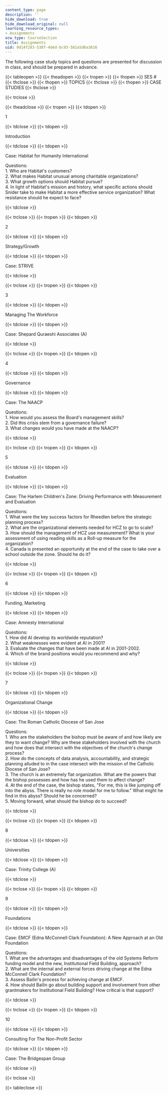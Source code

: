 ```yaml
---
content_type: page
description: ''
hide_download: true
hide_download_original: null
learning_resource_types:
- Assignments
ocw_type: CourseSection
title: Assignments
uid: 9d14f283-538f-4ded-bc93-581a5d6a3616
---
```


The following case study topics and questions are presented for discussion in class, and should be prepared in advance.

{{< tableopen >}}
{{< theadopen >}}
{{< tropen >}}
{{< thopen >}}
SES #
{{< thclose >}}
{{< thopen >}}
TOPICS
{{< thclose >}}
{{< thopen >}}
CASE STUDIES
{{< thclose >}}

{{< trclose >}}

{{< theadclose >}}
{{< tropen >}}
{{< tdopen >}}


1


{{< tdclose >}}
{{< tdopen >}}


Introduction


{{< tdclose >}}
{{< tdopen >}}


Case: Habitat for Humanity International

Questions:  
1\. Who are Habitat's customers?  
2\. What makes Habitat unusual among charitable organizations?  
3\. What growth options should Habitat pursue?  
4\. In light of Habitat's mission and history, what specific actions should Snider take to make Habitat a more effective service organization? What resistance should he expect to face?


{{< tdclose >}}

{{< trclose >}}
{{< tropen >}}
{{< tdopen >}}


2


{{< tdclose >}}
{{< tdopen >}}


Strategy/Growth


{{< tdclose >}}
{{< tdopen >}}


Case: STRIVE


{{< tdclose >}}

{{< trclose >}}
{{< tropen >}}
{{< tdopen >}}


3


{{< tdclose >}}
{{< tdopen >}}


Managing The Workforce


{{< tdclose >}}
{{< tdopen >}}


Case: Shepard Quraeshi Associates (A)


{{< tdclose >}}

{{< trclose >}}
{{< tropen >}}
{{< tdopen >}}


4


{{< tdclose >}}
{{< tdopen >}}


Governance


{{< tdclose >}}
{{< tdopen >}}


Case: The NAACP

Questions:  
1\. How would you assess the Board's management skills?  
2\. Did this crisis stem from a governance failure?  
3\. What changes would you have made at the NAACP?


{{< tdclose >}}

{{< trclose >}}
{{< tropen >}}
{{< tdopen >}}


5


{{< tdclose >}}
{{< tdopen >}}


Evaluation


{{< tdclose >}}
{{< tdopen >}}


Case: The Harlem Children's Zone: Driving Performance with Measurement and Evaluation

Questions:  
1\. What were the key success factors for Rheedlen before the strategic planning process?  
2\. What are the organizational elements needed for HCZ to go to scale?  
3\. How should the management of HCZ use measurement? What is your assessment of using reading skills as a Roll-up measure for the organization?  
4\. Canada is presented an opportunity at the end of the case to take over a school outside the zone. Should he do it?


{{< tdclose >}}

{{< trclose >}}
{{< tropen >}}
{{< tdopen >}}


6


{{< tdclose >}}
{{< tdopen >}}


Funding, Marketing


{{< tdclose >}}
{{< tdopen >}}


Case: Amnesty International

Questions:  
1\. How did AI develop its worldwide reputation?  
2\. What weaknesses were evident at AI in 2001?  
3\. Evaluate the changes that have been made at AI in 2001-2002.  
4\. Which of the brand positions would you recommend and why?


{{< tdclose >}}

{{< trclose >}}
{{< tropen >}}
{{< tdopen >}}


7


{{< tdclose >}}
{{< tdopen >}}


Organizational Change


{{< tdclose >}}
{{< tdopen >}}


Case: The Roman Catholic Diocese of San Jose

Questions:  
1\. Who are the stakeholders the bishop must be aware of and how likely are they to want change? Why are these stakeholders involved with the church and how does that intersect with the objectives of the church's change process?  
2\. How do the concepts of data analysis, accountability, and strategic planning alluded to in the case intersect with the mission of the Catholic Diocese of San Jose?  
3\. The church is an extremely flat organization. What are the powers that the bishop possesses and how has he used them to affect change?  
4\. At the end of the case, the bishop states, "For me, this is like jumping off into the abyss. There is really no role model for me to follow." What might he find in this abyss? Should he be concerned?  
5\. Moving forward, what should the bishop do to succeed?


{{< tdclose >}}

{{< trclose >}}
{{< tropen >}}
{{< tdopen >}}


8


{{< tdclose >}}
{{< tdopen >}}


Universities


{{< tdclose >}}
{{< tdopen >}}


Case: Trinity College (A)


{{< tdclose >}}

{{< trclose >}}
{{< tropen >}}
{{< tdopen >}}


9


{{< tdclose >}}
{{< tdopen >}}


Foundations


{{< tdclose >}}
{{< tdopen >}}


Case: EMCF (Edna McConnell Clark Foundation): A New Approach at an Old Foundation

Questions:  
1\. What are the advantages and disadvantages of the old Systems Reform funding model and the new, Institutional Field Building, approach?  
2\. What are the internal and external forces driving change at the Edna McConnell Clark Foundation?  
3\. Assess Bailin's process for achieving change at EMCF.  
4\. How should Bailin go about building support and involvement from other grantmakers for Institutional Field Building? How critical is that support?


{{< tdclose >}}

{{< trclose >}}
{{< tropen >}}
{{< tdopen >}}


10


{{< tdclose >}}
{{< tdopen >}}


Consulting For The Non-Profit Sector


{{< tdclose >}}
{{< tdopen >}}


Case: The Bridgespan Group


{{< tdclose >}}

{{< trclose >}}

{{< tableclose >}}